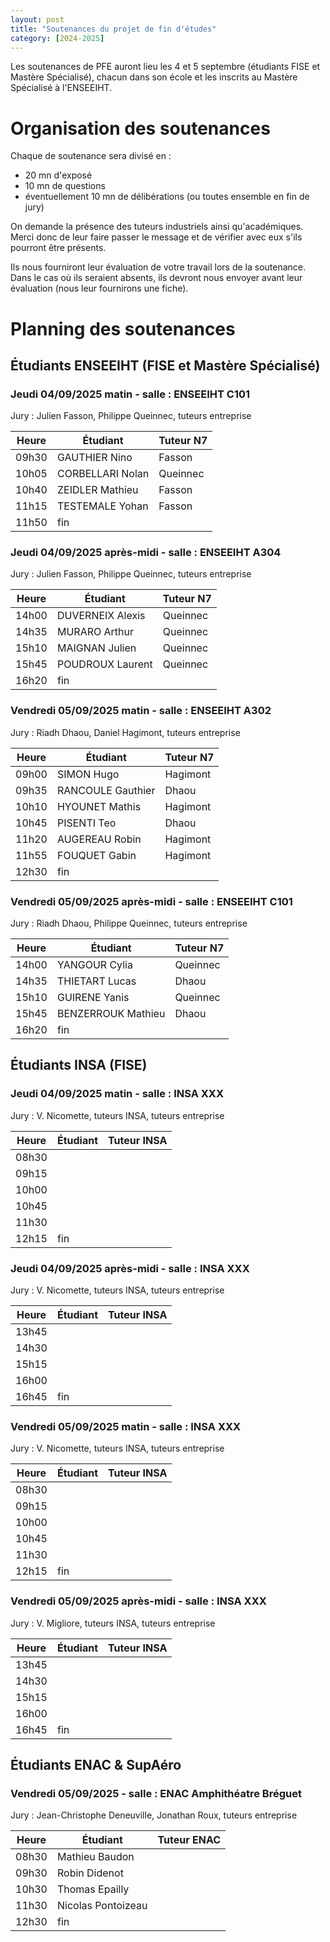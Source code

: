 ```yaml
---
layout: post
title: "Soutenances du projet de fin d'études"
category: [2024-2025]
---
```


Les soutenances de PFE auront lieu les 4 et 5 septembre (étudiants FISE et Mastère Spécialisé), chacun dans son école et les inscrits au Mastère Spécialisé à l'ENSEEIHT.

# Organisation des soutenances

Chaque de soutenance sera divisé en :

  * 20 mn d'exposé
  * 10 mn de questions
  * éventuellement 10 mn de délibérations (ou toutes ensemble  en fin de jury)

On demande la présence des tuteurs industriels ainsi qu'académiques.
Merci donc de leur faire passer le message et de vérifier avec eux
s'ils pourront être présents.

Ils nous fourniront leur évaluation de votre travail lors de la soutenance.
Dans le cas où ils seraient absents, ils devront nous envoyer avant leur
évaluation (nous leur fournirons une fiche).

# Planning des soutenances

## Étudiants ENSEEIHT (FISE et Mastère Spécialisé)

### Jeudi 04/09/2025 matin - salle : ENSEEIHT C101

Jury : Julien Fasson, Philippe Queinnec, tuteurs entreprise

| Heure | Étudiant         | Tuteur N7 |
|-------|------------------|-----------|
| 09h30 | GAUTHIER Nino    | Fasson    |
| 10h05 | CORBELLARI Nolan | Queinnec  |
| 10h40 | ZEIDLER Mathieu  | Fasson    |
| 11h15 | TESTEMALE Yohan  | Fasson    |
| 11h50 | fin              |           |

### Jeudi 04/09/2025 après-midi - salle : ENSEEIHT A304

Jury : Julien Fasson, Philippe Queinnec, tuteurs entreprise

| Heure | Étudiant         | Tuteur N7 |
|-------|------------------|-----------|
| 14h00 | DUVERNEIX Alexis | Queinnec  |
| 14h35 | MURARO Arthur    | Queinnec  |
| 15h10 | MAIGNAN Julien   | Queinnec  |
| 15h45 | POUDROUX Laurent | Queinnec  |
| 16h20 | fin              |           |

### Vendredi 05/09/2025 matin - salle : ENSEEIHT A302

Jury : Riadh Dhaou, Daniel Hagimont, tuteurs entreprise

| Heure | Étudiant          | Tuteur N7 |
|-------|-------------------|-----------|
| 09h00 | SIMON Hugo        | Hagimont  |
| 09h35 | RANCOULE Gauthier | Dhaou     |
| 10h10 | HYOUNET Mathis    | Hagimont  |
| 10h45 | PISENTI Teo       | Dhaou     |
| 11h20 | AUGEREAU Robin    | Hagimont  |
| 11h55 | FOUQUET Gabin     | Hagimont  |
| 12h30 | fin               |           |

### Vendredi 05/09/2025 après-midi - salle : ENSEEIHT C101

Jury : Riadh Dhaou, Philippe Queinnec, tuteurs entreprise

| Heure | Étudiant           | Tuteur N7 |
|-------|--------------------|-----------|
| 14h00 | YANGOUR Cylia      | Queinnec  |
| 14h35 | THIETART Lucas     | Dhaou     |
| 15h10 | GUIRENE Yanis      | Queinnec  |
| 15h45 | BENZERROUK Mathieu | Dhaou     |
| 16h20 | fin                |           |

## Étudiants INSA (FISE)

### Jeudi 04/09/2025 matin - salle : INSA XXX

Jury : V. Nicomette, tuteurs INSA, tuteurs entreprise

| Heure | Étudiant | Tuteur INSA |
|-------|----------|-------------|
| 08h30 |          |             |
| 09h15 |          |             |
| 10h00 |          |             |
| 10h45 |          |             |
| 11h30 |          |             |
| 12h15 | fin      |             |

### Jeudi 04/09/2025 après-midi - salle : INSA XXX

Jury : V. Nicomette, tuteurs INSA, tuteurs entreprise

| Heure | Étudiant | Tuteur INSA |
|-------|----------|-------------|
| 13h45 |          |             |
| 14h30 |          |             |
| 15h15 |          |             |
| 16h00 |          |             |
| 16h45 | fin      |             |

### Vendredi 05/09/2025 matin - salle : INSA XXX

Jury : V. Nicomette, tuteurs INSA, tuteurs entreprise

| Heure | Étudiant | Tuteur INSA |
|-------|----------|-------------|
| 08h30 |          |             |
| 09h15 |          |             |
| 10h00 |          |             |
| 10h45 |          |             |
| 11h30 |          |             |
| 12h15 | fin      |             |

### Vendredi 05/09/2025 après-midi - salle : INSA XXX

Jury : V. Migliore, tuteurs INSA, tuteurs entreprise

| Heure | Étudiant | Tuteur INSA |
|-------|----------|-------------|
| 13h45 |          |             |
| 14h30 |          |             |
| 15h15 |          |             |
| 16h00 |          |             |
| 16h45 | fin      |             |

## Étudiants ENAC &amp; SupAéro

### Vendredi 05/09/2025 - salle : ENAC Amphithéatre Bréguet

Jury : Jean-Christophe Deneuville, Jonathan Roux, tuteurs entreprise

| Heure | Étudiant           | Tuteur ENAC |
|-------|--------------------|-------------|
| 08h30 | Mathieu Baudon     |             |
| 09h30 | Robin Didenot      |             |
| 10h30 | Thomas Epailly     |             |
| 11h30 | Nicolas Pontoizeau |             |
| 12h30 | fin                |             |
